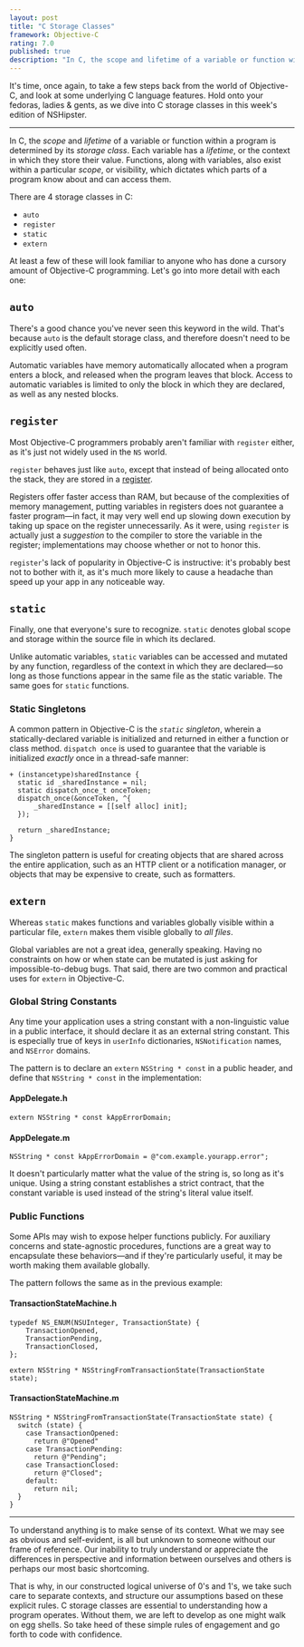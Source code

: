 ```yaml
---
layout: post
title: "C Storage Classes"
framework: Objective-C
rating: 7.0
published: true
description: "In C, the scope and lifetime of a variable or function within a program is determined by its storage class. Understanding these storage classes allows us to decipher common incantations found throughout Objective-C"
---
```


It's time, once again, to take a few steps back from the world of Objective-C, and look at some underlying C language features. Hold onto your fedoras, ladies & gents, as we dive into C storage classes in this week's edition of NSHipster.

---

In C, the _scope_ and _lifetime_ of a variable or function within a program is determined by its _storage class_. Each variable has a _lifetime_, or the context in which they store their value. Functions, along with variables, also exist within a particular _scope_, or visibility, which dictates which parts of a program know about and can access them.

There are 4 storage classes in C:

- `auto`
- `register`
- `static`
- `extern`

At least a few of these will look familiar to anyone who has done a cursory amount of Objective-C programming. Let's go into more detail with each one:

## `auto`

There's a good chance you've never seen this keyword in the wild. That's because `auto` is the default storage class, and therefore doesn't need to be explicitly used often.

Automatic variables have memory automatically allocated when a program enters a block, and released when the program leaves that block. Access to automatic variables is limited to only the block in which they are declared, as well as any nested blocks.

## `register`

Most Objective-C programmers probably aren't familiar with `register` either, as it's just not widely used in the `NS` world.

`register` behaves just like `auto`, except that instead of being allocated onto the stack, they are stored in a [register](http://en.wikipedia.org/wiki/Processor_register). 

Registers offer faster access than RAM, but because of the complexities of memory management, putting variables in registers does not guarantee a faster program—in fact, it may very well end up slowing down execution by taking up space on the register unnecessarily. As it were, using `register` is actually just a _suggestion_ to the compiler to store the variable in the register; implementations may choose whether or not to honor this.

`register`'s lack of popularity in Objective-C is instructive: it's probably best not to bother with it, as it's much more likely to cause a headache than speed up your app in any noticeable way.

## `static`

Finally, one that everyone's sure to recognize. `static` denotes global scope and storage within the source file in which its declared. 

Unlike automatic variables, `static` variables can be accessed and mutated by any function, regardless of the context in which they are declared—so long as those functions appear in the same file as the static variable. The same goes for `static` functions.

### Static Singletons

A common pattern in Objective-C is the _`static` singleton_, wherein a statically-declared variable is initialized and returned in either a function or class method. `dispatch once` is used to guarantee that the variable is initialized _exactly_ once in a thread-safe manner:

~~~{objective-c}
+ (instancetype)sharedInstance {
  static id _sharedInstance = nil;
  static dispatch_once_t onceToken;
  dispatch_once(&onceToken, ^{
      _sharedInstance = [[self alloc] init];
  });

  return _sharedInstance;
}
~~~

The singleton pattern is useful for creating objects that are shared across the entire application, such as an HTTP client or a notification manager, or objects that may be expensive to create, such as formatters.

## `extern`

Whereas `static` makes functions and variables globally visible within a particular file, `extern` makes them visible globally to _all files_.

Global variables are not a great idea, generally speaking. Having no constraints on how or when state can be mutated is just asking for impossible-to-debug bugs. That said, there are two common and practical uses for `extern` in Objective-C.

### Global String Constants

Any time your application uses a string constant with a non-linguistic value in a public interface, it should declare it as an external string constant. This is especially true of keys in `userInfo` dictionaries, `NSNotification` names, and `NSError` domains.

The pattern is to declare an `extern` `NSString * const` in a public header, and define that `NSString * const` in the implementation:

#### AppDelegate.h

~~~{objective-c}
extern NSString * const kAppErrorDomain;
~~~

#### AppDelegate.m

~~~{objective-c}
NSString * const kAppErrorDomain = @"com.example.yourapp.error";
~~~

It doesn't particularly matter what the value of the string is, so long as it's unique. Using a string constant establishes a strict contract, that the constant variable is used instead of the string's literal value itself.

### Public Functions

Some APIs may wish to expose helper functions publicly. For auxiliary concerns and state-agnostic procedures, functions are a great way to encapsulate these behaviors—and if they're particularly useful, it may be worth making them available globally.

The pattern follows the same as in the previous example:

#### TransactionStateMachine.h

~~~{objective-c}
typedef NS_ENUM(NSUInteger, TransactionState) {
    TransactionOpened,
    TransactionPending,
    TransactionClosed,
};

extern NSString * NSStringFromTransactionState(TransactionState state);
~~~

#### TransactionStateMachine.m

~~~{objective-c}
NSString * NSStringFromTransactionState(TransactionState state) {
  switch (state) {
    case TransactionOpened:
      return @"Opened"
    case TransactionPending:
      return @"Pending";
    case TransactionClosed:
      return @"Closed";
    default:
      return nil;
  }
}
~~~

---

To understand anything is to make sense of its context. What we may see as obvious and self-evident, is all but unknown to someone without our frame of reference. Our inability to truly understand or appreciate the differences in perspective and information between ourselves and others is perhaps our most basic shortcoming.

That is why, in our constructed logical universe of 0's and 1's, we take such care to separate contexts, and structure our assumptions based on these explicit rules. C storage classes are essential to understanding how a program operates. Without them, we are left to develop as one might walk on egg shells. So take heed of these simple rules of engagement and go forth to code with confidence.
